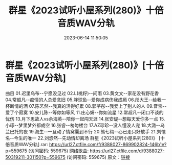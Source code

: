 ﻿---
title: 群星《2023试听小屋系列(280)》十倍音质WAV分轨
date: 2023-06-14 11:50:05
categories: WAV车载音乐、镜像
tags: 华语中文
---
# 群星《2023试听小屋系列(280)》[十倍音质WAV分轨]

曲目
01.迟里乌布--宁愿没见过
02.L(桃籽)--问雨
03.黄文文--家花没有野花香
04.常超凡--痴情的人总爱念旧
05.胖球鱼--爱你成病伤我成瘾
06.彤大王--给我一杯断情的酒
07.陈艺然--我真的活得好累
08.郭芊彤--我爱上了别人的人
09.音宝--爱了个寂寞
10.安儿陈--等你如等风
11.庄心妍--你如流星
12.常超凡--闭口不谈的忧伤
13.月下思故人vs余海英--陪你一起闯天涯
14.张安缇--想每天爱你多一点
15.小琢--梦里梦外都成空
16.张睿--匆匆楼台
17.AZ珍珍--没人懂没人宠
18.大潞--乌兰巴托的夜
19.海生--一旦动了情窝囊到不行
20.熊七梅--心已走只好放手
21.刘恺名--今生的唯一
22.刘悠然--先动情却离场
群星《2023试听小屋系列(280)》 [十倍音质WAV分轨].rar: https://url27.ctfile.com/f/9388027-869902824-146b1e?p=559675
(访问密码: 559675)
网络歌曲: https://url27.ctfile.com/d/9388027-50319211-301150?p=559675
(访问密码: 559675)
原文：[链接](https://blog.sina.com.cn/s/blog_1647c7e76010312c4.html)
